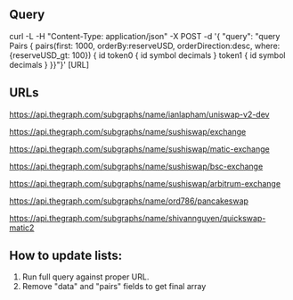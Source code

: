 ## Query

<!-- QUERY ALL PAIRS >$100 USD RESERVES -->

curl -L -H "Content-Type: application/json" -X POST -d '{ "query": "query Pairs { pairs(first: 1000, orderBy:reserveUSD, orderDirection:desc, where: {reserveUSD_gt: 100}) { id token0 { id symbol decimals } token1 { id symbol decimals } }}"}' [URL]

## URLs

<!-- UNISWAP V2 ETH -->

https://api.thegraph.com/subgraphs/name/ianlapham/uniswap-v2-dev

<!-- SUSHISWAP V2 ETH -->

https://api.thegraph.com/subgraphs/name/sushiswap/exchange

<!-- SUSHISWAP V2 POLYGON -->

https://api.thegraph.com/subgraphs/name/sushiswap/matic-exchange

<!-- SUSHISWAP V2 BSC -->

https://api.thegraph.com/subgraphs/name/sushiswap/bsc-exchange

<!-- SUSHISWAP V2 ARBITRUM -->

https://api.thegraph.com/subgraphs/name/sushiswap/arbitrum-exchange

<!-- PANCAKESWAP V2 BSC -->

https://api.thegraph.com/subgraphs/name/ord786/pancakeswap

<!-- QUICKSWAP V2 POLYGON -->

https://api.thegraph.com/subgraphs/name/shivannguyen/quickswap-matic2

## How to update lists:

1. Run full query against proper URL.
2. Remove "data" and "pairs" fields to get final array
